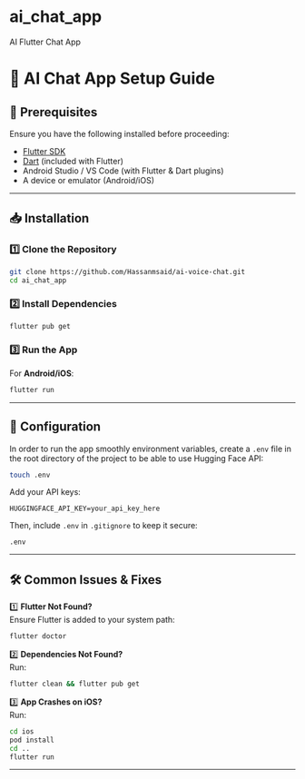 # ai_chat_app

AI Flutter Chat App

# 🚀 AI Chat App Setup Guide

## 📌 Prerequisites
Ensure you have the following installed before proceeding:

- [Flutter SDK](https://flutter.dev/docs/get-started/install)
- [Dart](https://dart.dev/get-dart) (included with Flutter)
- Android Studio / VS Code (with Flutter & Dart plugins)
- A device or emulator (Android/iOS)

---

## 📥 Installation

### 1️⃣ Clone the Repository
```sh
git clone https://github.com/Hassanmsaid/ai-voice-chat.git
cd ai_chat_app
```

### 2️⃣ Install Dependencies
```sh
flutter pub get
```

### 3️⃣ Run the App
For **Android/iOS**:
```sh
flutter run
```

---

## 🔧 Configuration

In order to run the app smoothly environment variables, create a `.env` file in the root directory of the project to be able to use Hugging Face API:
```sh
touch .env
```
Add your API keys:
```
HUGGINGFACE_API_KEY=your_api_key_here
```
Then, include `.env` in `.gitignore` to keep it secure:
```
.env
```

---

## 🛠️ Common Issues & Fixes

1️⃣ **Flutter Not Found?**  
Ensure Flutter is added to your system path:
```sh
flutter doctor
```

2️⃣ **Dependencies Not Found?**  
Run:
```sh
flutter clean && flutter pub get
```

3️⃣ **App Crashes on iOS?**  
Run:
```sh
cd ios
pod install
cd ..
flutter run
```

---


